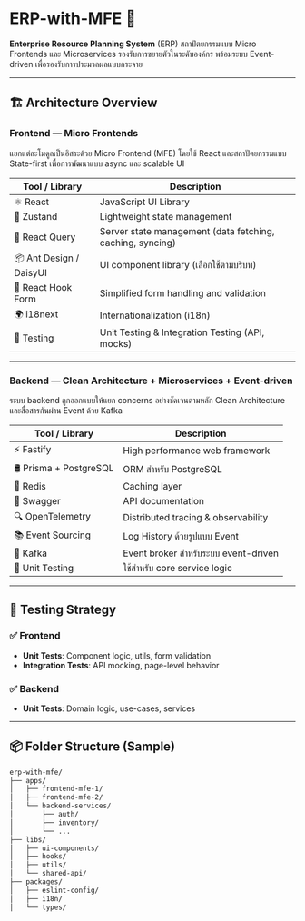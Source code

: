 # ERP-with-MFE 🧩

**Enterprise Resource Planning System** (ERP) สถาปัตยกรรมแบบ Micro Frontends และ Microservices รองรับการขยายตัวในระดับองค์กร พร้อมระบบ Event-driven เพื่อรองรับการประมวลผลแบบกระจาย

---

## 🏗️ Architecture Overview

### Frontend — Micro Frontends
แยกแต่ละโมดูลเป็นอิสระด้วย Micro Frontend (MFE) โดยใช้ React และสถาปัตยกรรมแบบ State-first เพื่อการพัฒนาแบบ async และ scalable UI

| Tool / Library | Description |
|----------------|-------------|
| ⚛️ React        | JavaScript UI Library |
| 🧠 Zustand      | Lightweight state management |
| 🔄 React Query  | Server state management (data fetching, caching, syncing) |
| 📦 Ant Design / DaisyUI | UI component library (เลือกใช้ตามบริบท) |
| 📝 React Hook Form | Simplified form handling and validation |
| 🌍 i18next     | Internationalization (i18n) |
| 🧪 Testing      | Unit Testing & Integration Testing (API, mocks) |

---

### Backend — Clean Architecture + Microservices + Event-driven
ระบบ backend ถูกออกแบบให้แยก concerns อย่างชัดเจนตามหลัก Clean Architecture และสื่อสารกันผ่าน Event ด้วย Kafka

| Tool / Library | Description |
|----------------|-------------|
| ⚡ Fastify      | High performance web framework |
| 🛢️ Prisma + PostgreSQL | ORM สำหรับ PostgreSQL |
| 🧠 Redis        | Caching layer |
| 📘 Swagger      | API documentation |
| 🔍 OpenTelemetry | Distributed tracing & observability |
| 📚 Event Sourcing | Log History ด้วยรูปแบบ Event |
| 📨 Kafka        | Event broker สำหรับระบบ event-driven |
| 🧪 Unit Testing | ใช้สำหรับ core service logic |

---

## 🧪 Testing Strategy

### ✅ Frontend
- **Unit Tests**: Component logic, utils, form validation
- **Integration Tests**: API mocking, page-level behavior

### ✅ Backend
- **Unit Tests**: Domain logic, use-cases, services

---

## 📦 Folder Structure (Sample)

```bash
erp-with-mfe/
├── apps/
│   ├── frontend-mfe-1/
│   ├── frontend-mfe-2/
│   └── backend-services/
│       ├── auth/
│       ├── inventory/
│       └── ...
├── libs/
│   ├── ui-components/
│   ├── hooks/
│   ├── utils/
│   └── shared-api/
├── packages/
│   ├── eslint-config/
│   ├── i18n/
│   └── types/
